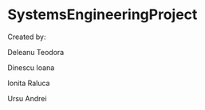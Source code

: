 # SystemsEngineeringProject

Created by:


Deleanu Teodora

Dinescu Ioana

Ionita Raluca

Ursu Andrei

